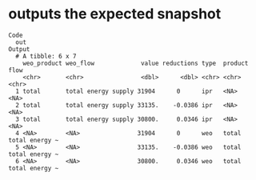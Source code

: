 # outputs the expected snapshot

    Code
      out
    Output
      # A tibble: 6 x 7
        weo_product weo_flow             value reductions type  product flow          
        <chr>       <chr>                <dbl>      <dbl> <chr> <chr>   <chr>         
      1 total       total energy supply 31904      0      ipr   <NA>    <NA>          
      2 total       total energy supply 33135.    -0.0386 ipr   <NA>    <NA>          
      3 total       total energy supply 30800.     0.0346 ipr   <NA>    <NA>          
      4 <NA>        <NA>                31904      0      weo   total   total energy ~
      5 <NA>        <NA>                33135.    -0.0386 weo   total   total energy ~
      6 <NA>        <NA>                30800.     0.0346 weo   total   total energy ~

